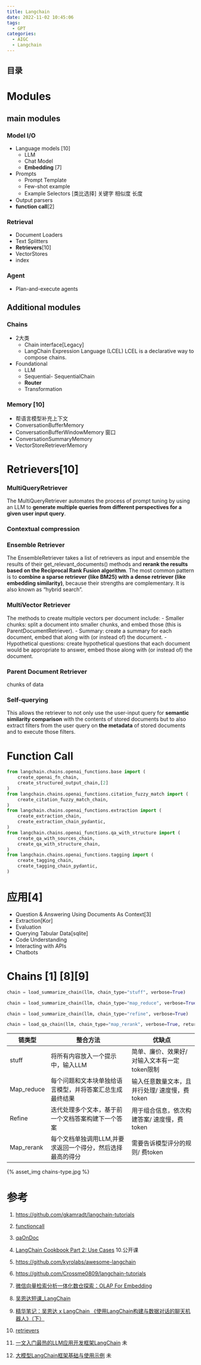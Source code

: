 ```yaml
---
title: Langchain
date: 2022-11-02 10:45:06
tags:
  - GPT
categories: 
  - AIGC
  - Langchain  
---
```


<p></p>
<!-- more -->

## 目录
<!-- toc -->

# Modules
## main modules
###  Model I/O  
  + Language models  [10]        
     + LLM
     + Chat Model
     + **Embedding** [7]
  +  Prompts 
     + Prompt Template
     + Few-shot example
     + Example Selectors [类比选择]
       关键字  相似度  长度
  + Output parsers
  + **function call**[2]
    
  
###  Retrieval
  + Document Loaders
  + Text Splitters
  + **Retrievers**[10]
  + VectorStores
  + index

###  Agent
   - Plan-and-execute agents

## Additional modules
###  Chains
  + 2大类
    - Chain interface[Legacy]
    - LangChain Expression Language (LCEL)
      LCEL is a declarative way to compose chains.
  + Foundational
    + LLM
    + Sequential- SequentialChain
    + **Router**
    + Transformation


###  Memory [10]
  - 帮语言模型补充上下文
  - ConversationBufferMemory
  - ConversationBufferWindowMemory
    窗口
  - ConversationSummaryMemory
  - VectorStoreRetrieverMemory

# Retrievers[10]
### MultiQueryRetriever
The MultiQueryRetriever automates the process of prompt tuning by using an LLM to **generate multiple queries from different perspectives for a given user input query**. 

### Contextual compression

### Ensemble Retriever 
The EnsembleRetriever takes a list of retrievers as input and ensemble the results of their get_relevant_documents() methods and **rerank the results based on the Reciprocal Rank Fusion algorithm**.
The most common pattern is to **combine a sparse retriever (like BM25) with a dense retriever (like embedding similarity)**, because their strengths are complementary. It is also known as “hybrid search”.

### MultiVector Retriever
The methods to create multiple vectors per document include:
    - Smaller chunks: split a document into smaller chunks, and embed those (this is ParentDocumentRetriever).
    - Summary: create a summary for each document, embed that along with (or instead of) the document.
    - Hypothetical questions: create hypothetical questions that each document would be appropriate to answer, embed those along with (or instead of) the document.

### Parent Document Retriever
chunks of data

### Self-querying
This allows the retriever to not only use the user-input query for **semantic similarity comparison** with the contents of stored documents but to also extract filters from the user query on **the metadata** of stored documents and to execute those filters.

# Function Call
``` python
from langchain.chains.openai_functions.base import (
    create_openai_fn_chain,
    create_structured_output_chain,[2]
)
from langchain.chains.openai_functions.citation_fuzzy_match import (
    create_citation_fuzzy_match_chain,
)
from langchain.chains.openai_functions.extraction import (
    create_extraction_chain,
    create_extraction_chain_pydantic,
)
from langchain.chains.openai_functions.qa_with_structure import (
    create_qa_with_sources_chain,
    create_qa_with_structure_chain,
)
from langchain.chains.openai_functions.tagging import (
    create_tagging_chain,
    create_tagging_chain_pydantic,
)
```


#  应用[4]

+ Question & Answering Using Documents As Context[3]
+ Extraction[Kor]
+ Evaluation
+ Querying Tabular Data[sqlite]
+ Code Understanding
+ Interacting with APIs
+ Chatbots



#  Chains [1] [8][9]

``` python
chain = load_summarize_chain(llm, chain_type="stuff", verbose=True)

chain = load_summarize_chain(llm, chain_type="map_reduce", verbose=True)

chain = load_summarize_chain(llm, chain_type="refine", verbose=True)

chain = load_qa_chain(llm, chain_type="map_rerank", verbose=True, return_intermediate_steps=True)
```



| 链类型     | 整合方法                                                   | 优缺点                                        |
| ---------- | ---------------------------------------------------------- | --------------------------------------------- |
| stuff      | 将所有内容放入一个提示中，输入LLM                          | 简单、廉价、效果好/ 对输入文本有一定token限制 |
| Map_reduce | 每个问题和文本块单独给语言模型，并将答案汇总生成最终结果   | 输入任意数量文本，且并行处理/ 速度慢，费token |
| Refine     | 迭代处理多个文本，基于前一个文档答案构建下一个答案         | 用于组合信息，依次构建答案/ 速度慢，费token   |
| Map_rerank | 每个文档单独调用LLM,并要求返回一个得分，然后选择最高的得分 | 需要告诉模型评分的规则/ 费token               |

{% asset_img   chains-type.jpg %}





# 参考

1. https://github.com/gkamradt/langchain-tutorials
2. [functioncall](https://github.com/www6v/pyExamples/blob/master/langchain/langchain-functioncall.py)
3. [qaOnDoc](https://github.com/www6v/pyExamples/blob/master/langchain/langchain-qaOnDoc.py)
4. [LangChain Cookbook Part 2: Use Cases](https://github.com/www6v/langchain-tutorials/blob/main/LangChain%20Cookbook%20Part%202%20-%20Use%20Cases.ipynb)
    10.公开课
5. https://github.com/kyrolabs/awesome-langchain
6. https://github.com/Crossme0809/langchain-tutorials
7. [微信向量检索分析一体化数仓探索：OLAP For Embedding](https://cloud.tencent.com/developer/article/2352088)
8. [吴恩达短课_LangChain](https://zhuanlan.zhihu.com/p/666656208)
9. [精华笔记：吴恩达 x LangChain 《使用LangChain构建与数据对话的聊天机器人》（下）](https://zhuanlan.zhihu.com/p/651216604)
10. [retrievers](https://python.langchain.com/docs/modules/data_connection/retrievers)


100. [一文入门最热的LLM应用开发框架LangChain](https://cloud.tencent.com/developer/article/2313918) 未
101. [大模型LangChain框架基础与使用示例](https://cloud.tencent.com/developer/article/2331337) 未

